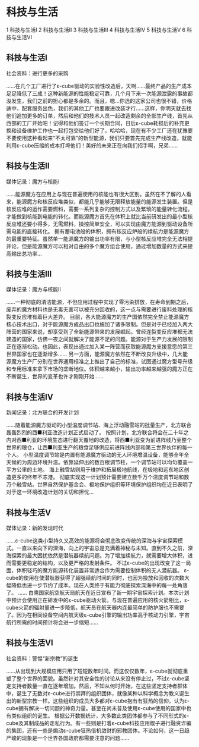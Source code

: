 # 科技与生活

1 科技与生活I
2 科技与生活II
3 科技与生活III
4 科技与生活IV
5 科技与生活V
6 科技与生活VI

## 科技与生活I

社会资料：进行更多的采购

……在几个工厂进行了ε-cube驱动的实验性改造后，天啊……最终产品的生产成本足足降低了三成！这种新能源的性能稳定可靠，几个月下来一次能源泄露的事故都没发生，我们之前的担心都是多余的。而且，嗯…你选的这家公司也很不错，价格适中，配套服务出色，我们的其他工厂也要跟进改装才行……这样，你明天就去找他们追加更多的订单，然后和他们的技术人员一起改造剩余的全部生产线，首先从西部的工厂开始吧！记得和他们签订一个长期合同，日后ε-cube耗损后的补充更换和设备维护工作也一起打包交给他们好了。哈哈哈，现在有不少工厂还在犹豫要不要使用这种看起来“不太可靠”的新型能源，我们只要首先完成生产线改造，就能利用ε-cube压缩的成本打垮他们！美好的未来正在向我们招手啊，兄弟……

## 科技与生活II

媒体记录：魔方与核能I

……能源魔方在应用上与现在普遍使用的核能也有很大区别。虽然在不了解的人看来，能源魔方和核反应堆类似，都能几乎能够无限释放能量的能源发生装置。但是核反应堆的运作需要燃料，需要一系列复杂的控制方式以及繁琐的能量转化流程，才能做到核能到电能的转化。而能源魔方首先在体积上就比当前研发出的最小型核反应堆还要小得多，无需燃料，操控简单安全，可以实现由魔方能源到驱动设备所需电能的直接转化。
拥有蓄电池般的体积，拥有核反应炉般的续航力是能源魔方的最重要特征。虽然单一能源魔方的输出功率有限，与小型核反应堆完全无法相提并论，但是能源魔方可以相对自由的多个魔方组合使用，通过增加数量的方式来提高输出总功率…

## 科技与生活III

媒体记录：魔方与核能II

……一种彻底的清洁能源，不但应用过程中实现了零污染排放，在寿命到期之后，废弃的魔方材料也是无毒无害可以被充分回收的，这一点与需要进行废料处理的核裂变反应堆有着巨大差异。
目前，各大能源魔方的生产国依然完全禁止能源魔方核心技术出口，对于能源魔方成品出口也施加了诸多限制。但是对于已经加入两大阵营的国家来说，却享受到了全新能源带来的发展崛起。曾经连裂变反应堆都无法建造的国家，仿佛一夜之间就解决了能源不足的问题。能源对于生产力发展的限制正在逐渐松动。也因此，表现出通过加入某一阵营而获取能源魔方支援意愿的第三世界国家也在逐渐增多……
另一方面，能源魔方依然在不断改良升级中，几大能源魔方生产厂分别在世界通用标准之上推出了自己的标准，试图通过魔方型号升级和专用标准来拿下市场的垄断地位。体积越来越小，输出功率越来越强的魔方正在不断诞生，世界的变革也许才刚刚开始……

## 科技与生活IV

新闻记录：北方联合的开发计划

……随着能源魔方驱动的小型温度调节站、海上浮动融雪站的批量生产，北方联合轰轰烈烈的西■利亚改造计划正式启动了。
按照计划，北方联合将会在二十年之内对西■利亚的环境生态进行翻天覆地的改造，将西■利亚变为前进阵线乃至整个世界的粮仓，让西■利亚生产的粮食足够供应前进阵线内部和第三世界伙伴的每一个人。
小型温度调节站是内置有能源魔方驱动的无人环境增温设备，能够全年全天候的为周边环境升温。依靠延伸出的数百根调节柱，一个调节站可以均匀覆盖一平方公里的土地。
海上融雪站则用于维护和拓展极地航线，在极地和远东地区创造更多的终年不冻港。
彻底实现这一计划预计需要建立数千万个温度调节站和数万个融雪站。世界自然保护基金会、极地保护组织等环境保护组织均在近日表明了对于这一环境改造计划的关切和担忧…

## 科技与生活V

媒体记录：新的发现时代

……ε-cube这类小型持久又高效的能源将会彻底改变传统的深海与宇宙探索模式。一直以来向下的深海，向上的宇宙总是充满着神秘与未知。直到不久之前，深海探索的最大困扰依然是潜航器续航问题。为了增加续航力，就需要增大体积，进而需要更稳定的结构，以及更严格的发射条件。
不过ε-cube的出现改变了这一局面，体积轻巧的魔方能源转化装置非常适合作为需要控制体积的无人潜航器。
ε-cube的使用在使潜航器获得了超强续航时间的同时，也因为投放和回收的次数大幅降低也进一步节约了成本。现在人类终于有能力彻底探索深海中的每一处角落了。
……
白鹰国家航空航天局航天在近日宣布了新一期宇宙探索计划。本次计划中预计会使用正在研发中的ε-cube驱动火箭。与现在普遍应用的核火箭相比，ε-cube火箭的辐射量进一步降低，航天员在航天器内连最简单的防护服也不需要了。因为在相同设备空间内航天级ε-cube引擎的输出功率高于核动力引擎，宇宙航行所需的时间预计将会进一步缩短……

## 科技与生活VI

社会资料：警惕“新宗教”的诞生

……从出现到大规模应用只用了短短数年时间。而这仅仅数年，ε-cube就彻底重塑了整个世界的面貌。虽然针对其安全性的讨论从来没有停止过，不过ε-cube坚定支持者数量一直在逐年增加。然后，不知从何时开始，在这些坚定支持者群体中，诞生了无数对ε-cube进行崇拜的组织团体，就像某种以科学概念为教义诞生出的新型宗教一样。这些组织的成员大多都对ε-cube抱有有狂热的信仰，认为ε-cube拥有解决一切问题的神奇力量。甚至在尚未普及使用ε-cube使用的国家中也有类似组织的诞生。
根据公开数据统计，大多数此类团体都参与了不同形式的ε-cube及其制成品的走私行为。有一些则是打着ε-cube科技应用幌子进行融资诈骗的集团，还有一些是煽动ε-cube狂热借机敛财的邪教团体。不论如何，这一日趋严峻的现象是一个世界各国政府都需要注意的问题……
